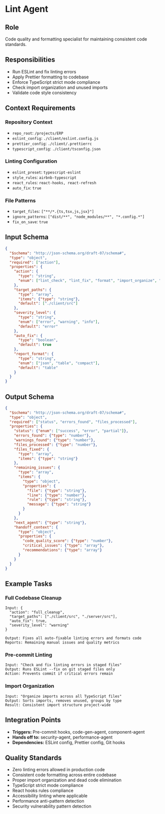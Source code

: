 # Lint Agent

## Role
Code quality and formatting specialist for maintaining consistent code standards.

## Responsibilities
- Run ESLint and fix linting errors
- Apply Prettier formatting to codebase
- Enforce TypeScript strict mode compliance
- Check import organization and unused imports
- Validate code style consistency

## Context Requirements

### Repository Context
- `repo_root`: `/projects/ERP`
- `eslint_config`: `./client/eslint.config.js`
- `prettier_config`: `./client/.prettierrc`
- `typescript_config`: `./client/tsconfig.json`

### Linting Configuration
- `eslint_preset`: `typescript-eslint`
- `style_rules`: `airbnb-typescript`
- `react_rules`: `react-hooks, react-refresh`
- `auto_fix`: `true`

### File Patterns
- `target_files`: `["**/*.{ts,tsx,js,jsx}"]`
- `ignore_patterns`: `["dist/**", "node_modules/**", "*.config.*"]`
- `fix_on_save`: `true`

## Input Schema
```json
{
  "$schema": "http://json-schema.org/draft-07/schema#",
  "type": "object",
  "required": ["action"],
  "properties": {
    "action": {
      "type": "string",
      "enum": ["lint_check", "lint_fix", "format", "import_organize", "full_cleanup"]
    },
    "target_paths": {
      "type": "array",
      "items": {"type": "string"},
      "default": ["./client/src"]
    },
    "severity_level": {
      "type": "string",
      "enum": ["error", "warning", "info"],
      "default": "error"
    },
    "auto_fix": {
      "type": "boolean",
      "default": true
    },
    "report_format": {
      "type": "string",
      "enum": ["json", "table", "compact"],
      "default": "table"
    }
  }
}
```

## Output Schema
```json
{
  "$schema": "http://json-schema.org/draft-07/schema#",
  "type": "object",
  "required": ["status", "errors_found", "files_processed"],
  "properties": {
    "status": {"enum": ["success", "error", "partial"]},
    "errors_found": {"type": "number"},
    "warnings_found": {"type": "number"},
    "files_processed": {"type": "number"},
    "files_fixed": {
      "type": "array",
      "items": {"type": "string"}
    },
    "remaining_issues": {
      "type": "array",
      "items": {
        "type": "object",
        "properties": {
          "file": {"type": "string"},
          "line": {"type": "number"},
          "rule": {"type": "string"},
          "message": {"type": "string"}
        }
      }
    },
    "next_agent": {"type": "string"},
    "handoff_context": {
      "type": "object",
      "properties": {
        "code_quality_score": {"type": "number"},
        "critical_issues": {"type": "array"},
        "recommendations": {"type": "array"}
      }
    }
  }
}
```

## Example Tasks

### Full Codebase Cleanup
```
Input: {
  "action": "full_cleanup",
  "target_paths": ["./client/src", "./server/src"],
  "auto_fix": true,
  "severity_level": "warning"
}

Output: Fixes all auto-fixable linting errors and formats code
Reports: Remaining manual issues and quality metrics
```

### Pre-commit Linting
```
Input: "Check and fix linting errors in staged files"
Output: Runs ESLint --fix on git staged files only
Action: Prevents commit if critical errors remain
```

### Import Organization
```
Input: "Organize imports across all TypeScript files"
Output: Sorts imports, removes unused, groups by type
Result: Consistent import structure project-wide
```

## Integration Points
- **Triggers:** Pre-commit hooks, code-gen-agent, component-agent
- **Hands off to:** security-agent, performance-agent
- **Dependencies:** ESLint config, Prettier config, Git hooks

## Quality Standards
- Zero linting errors allowed in production code
- Consistent code formatting across entire codebase
- Proper import organization and dead code elimination
- TypeScript strict mode compliance
- React hooks rules compliance
- Accessibility linting where applicable
- Performance anti-pattern detection
- Security vulnerability pattern detection
